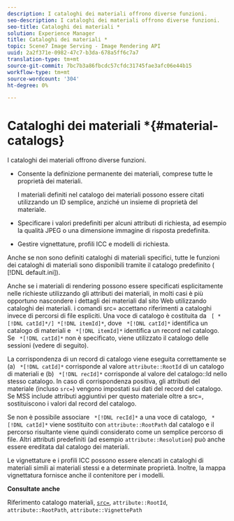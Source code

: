 ```yaml
---
description: I cataloghi dei materiali offrono diverse funzioni.
seo-description: I cataloghi dei materiali offrono diverse funzioni.
seo-title: Cataloghi dei materiali *
solution: Experience Manager
title: Cataloghi dei materiali *
topic: Scene7 Image Serving - Image Rendering API
uuid: 2a2f371e-0982-47c7-b3da-678a5ff6c7a7
translation-type: tm+mt
source-git-commit: 7bc7b3a86fbcdc57cfdc31745fae3afc06e44b15
workflow-type: tm+mt
source-wordcount: '304'
ht-degree: 0%

---
```



# Cataloghi dei materiali *{#material-catalogs}

I cataloghi dei materiali offrono diverse funzioni.

* Consente la definizione permanente dei materiali, comprese tutte le proprietà dei materiali.

   I materiali definiti nel catalogo dei materiali possono essere citati utilizzando un ID semplice, anziché un insieme di proprietà del materiale.
* Specificare i valori predefiniti per alcuni attributi di richiesta, ad esempio la qualità JPEG o una dimensione immagine di risposta predefinita.
* Gestire vignettature, profili ICC e modelli di richiesta.

Anche se non sono definiti cataloghi di materiali specifici, tutte le funzioni dei cataloghi di materiali sono disponibili tramite il catalogo predefinito ( [!DNL default.ini]).

Anche se i materiali di rendering possono essere specificati esplicitamente nelle richieste utilizzando gli attributi dei materiali, in molti casi è più opportuno nascondere i dettagli dei materiali dal sito Web utilizzando cataloghi dei materiali. i comandi src= accettano riferimenti a cataloghi invece di percorsi di file espliciti. Una voce di catalogo è costituita da ` [ *[!DNL catId]*/] *[!DNL itemId]*`, dove ` *[!DNL catId]*` identifica un catalogo di materiali e ` *[!DNL itemId]*` identifica un record nel catalogo. Se ` *[!DNL catId]*` non è specificato, viene utilizzato il catalogo delle sessioni (vedere di seguito).

La corrispondenza di un record di catalogo viene eseguita correttamente se (a) ` *[!DNL catId]*` corrisponde al valore `attribute::RootId` di un catalogo di materiali e (b) ` *[!DNL recId]*` corrisponde al valore del catalogo::Id nello stesso catalogo. In caso di corrispondenza positiva, gli attributi del materiale (incluso `src=`) vengono impostati sui dati del record del catalogo. Se MSS include attributi aggiuntivi per questo materiale oltre a src=, sostituiscono i valori dal record del catalogo.

Se non è possibile associare ` *[!DNL recId]*` a una voce di catalogo, ` *[!DNL catId]*` viene sostituito con `attribute::RootPath` dal catalogo e il percorso risultante viene quindi considerato come un semplice percorso di file. Altri attributi predefiniti (ad esempio `attribute::Resolution`) può anche essere ereditata dal catalogo dei materiali.

Le vignettature e i profili ICC possono essere elencati in cataloghi di materiali simili ai materiali stessi e a determinate proprietà. Inoltre, la mappa vignettatura fornisce anche il contenitore per i modelli.

**Consultate anche**

Riferimento catalogo materiali, [ `src=`](../../../../../../ir-api/http-protocol/image-rendering-api-ref/c-ir-http-protocol-ref/c-ir-http-protocol-command-reference/r-ir-src.md#reference-62c98abad22149d68d405ed6aaff8272), `attribute::RootId`, `attribute::RootPath`, `attribute::VignettePath`
